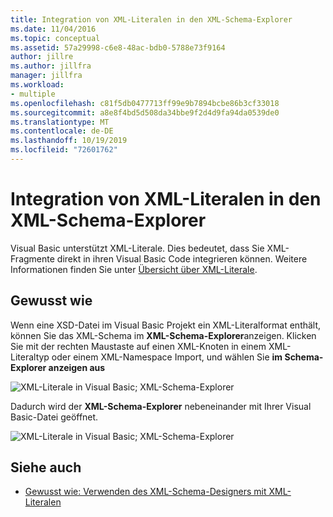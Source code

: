 ```yaml
---
title: Integration von XML-Literalen in den XML-Schema-Explorer
ms.date: 11/04/2016
ms.topic: conceptual
ms.assetid: 57a29998-c6e8-48ac-bdb0-5788e73f9164
author: jillre
ms.author: jillfra
manager: jillfra
ms.workload:
- multiple
ms.openlocfilehash: c81f5db0477713ff99e9b7894bcbe86b3cf33018
ms.sourcegitcommit: a8e8f4bd5d508da34bbe9f2d4d9fa94da0539de0
ms.translationtype: MT
ms.contentlocale: de-DE
ms.lasthandoff: 10/19/2019
ms.locfileid: "72601762"
---
```

# <a name="integration-of-xml-literals-with-xml-schema-explorer"></a>Integration von XML-Literalen in den XML-Schema-Explorer

Visual Basic unterstützt XML-Literale. Dies bedeutet, dass Sie XML-Fragmente direkt in ihren Visual Basic Code integrieren können. Weitere Informationen finden Sie unter [Übersicht über XML-Literale](http://go.microsoft.com/fwlink/?LinkId=140325).

## <a name="how-to"></a>Gewusst wie

Wenn eine XSD-Datei im Visual Basic Projekt ein XML-Literalformat enthält, können Sie das XML-Schema im **XML-Schema-Explorer**anzeigen. Klicken Sie mit der rechten Maustaste auf einen XML-Knoten in einem XML-Literaltyp oder einem XML-Namespace Import, und wählen Sie **im Schema-Explorer anzeigen aus**

![XML-Literale in Visual Basic; XML-Schema-Explorer](../xml-tools/media/vbxmlliteralswithxmlschemaexplorer1.gif)

Dadurch wird der **XML-Schema-Explorer** nebeneinander mit Ihrer Visual Basic-Datei geöffnet.

![XML-Literale in Visual Basic; XML-Schema-Explorer](../xml-tools/media/vbxmlliteralswithxmlschemaexplorer2.gif)

## <a name="see-also"></a>Siehe auch

- [Gewusst wie: Verwenden des XML-Schema-Designers mit XML-Literalen](../xml-tools/how-to-use-the-xml-schema-designer-with-xml-literals.md)